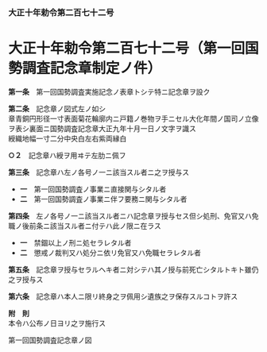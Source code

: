 ### 大正十年勅令第二百七十二号  
# 大正十年勅令第二百七十二号（第一回国勢調査記念章制定ノ件）  
  
**第一条**　第一回国勢調査実施記念ノ表章トシテ特ニ記念章ヲ設ク  
  
**第二条**　記念章ノ図式左ノ如シ  
章青銅円形径一寸表面菊花輪廓内ニ戸籍ノ巻物ヲ手ニセル大化年間ノ国司ノ立像ヲ表シ裏面ニ国勢調査記念章大正九年十月一日ノ文字ヲ識ス  
綬織地幅一寸二分中央白左右紫両縁白  
  
**○２**　記念章ハ綬ヲ用ヰテ左肋ニ佩フ  
  
**第三条**　記念章ハ左ノ各号ノ一ニ該当スル者ニ之ヲ授与ス  
* **一**　第一回国勢調査ノ事業ニ直接関与シタル者  
* **二**　第一回国勢調査ノ事業ニ伴フ要務ニ関与シタル者  
  
**第四条**　左ノ各号ノ一ニ該当スル者ニハ記念章ヲ授与セス但シ処刑、免官又ハ免職ノ後前条ニ該当スル者ニ付テハ此ノ限ニ在ラス  
* **一**　禁錮以上ノ刑ニ処セラレタル者  
* **二**　懲戒ノ裁判又ハ処分ニ依リ免官又ハ免職セラレタル者  
  
**第五条**　記念章ヲ授与セラルヘキ者ニ対シテハ其ノ授与前死亡シタルトキト雖仍之ヲ授与ス  
  
**第六条**　記念章ハ本人ニ限リ終身之ヲ佩用シ遺族之ヲ保存スルコトヲ許ス  
  
**附　則**  
本令ハ公布ノ日ヨリ之ヲ施行ス  
  
第一回国勢調査記念章ノ図
          
        